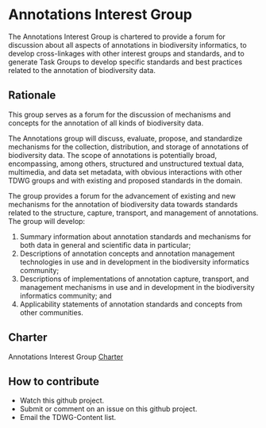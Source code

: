 # Annotations Interest Group

The Annotations Interest Group is chartered to provide a forum for discussion about all aspects of annotations in biodiversity informatics, to develop cross-linkages with other interest groups and standards, and to generate Task Groups to develop specific standards and best practices related to the annotation of biodiversity data.

## Rationale

This group serves as a forum for the discussion of mechanisms and concepts for the annotation of all kinds of biodiversity data.

The Annotations group will discuss, evaluate, propose, and standardize mechanisms for the collection, distribution, and storage of annotations of biodiversity data. The scope of annotations is potentially broad, encompassing, among others, structured and unstructured textual data, multimedia, and data set metadata, with obvious interactions with other TDWG groups and with existing and proposed standards in the domain.

The group provides a forum for the advancement of existing and new mechanisms for the annotation of biodiversity data towards standards related to the structure, capture, transport, and management of annotations. The group will develop:

1. Summary information about annotation standards and mechanisms for both data in general and scientific data in particular;
2. Descriptions of annotation concepts and annotation management technologies in use and in development in the biodiversity informatics community;
3. Descriptions of implementations of annotation capture, transport, and management mechanisms in use and in development in the biodiversity informatics community; and
4. Applicability statements of annotation standards and concepts from other communities.

## Charter

Annotations Interest Group [Charter](http://www.tdwg.org/activities/annotations-test/ "Annotations Interest Group Charter")

## How to contribute

* Watch this github project.
* Submit or comment on an issue on this github project.
* Email the TDWG-Content list.

